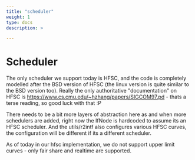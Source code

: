 ```yaml
---
title: "scheduler"
weight: 1
type: docs
description: >

---
```


# Scheduler

The only scheduler we support today is HFSC, and the code is completely modelled after the BSD version of HFSC (the linux version is quite similar to the BSD version too). Really the only authoritative "documentation" on HFSC is <https://www.cs.cmu.edu/~hzhang/papers/SIGCOM97.pd> - thats a terse reading, so good luck with that :P

There needs to be a bit more layers of abstraction here as and when more schedulers are added, right now the IfNode is hardcoded to assume its an HFSC scheduler. And the utils/r2intf also configures various HFSC curves, the configuration will be different if its a different scheduler.

As of today in our hfsc implementation, we do not support upper limit curves - only fair share and realtime are supported.
